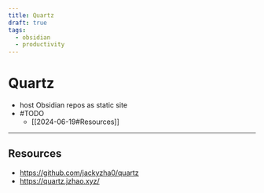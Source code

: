 ```yaml
---
title: Quartz
draft: true
tags:
  - obsidian
  - productivity
---
```

# Quartz

- host Obsidian repos as static site
- #TODO 
	- [[2024-06-19#Resources]]

---

## Resources
- https://github.com/jackyzha0/quartz
- https://quartz.jzhao.xyz/